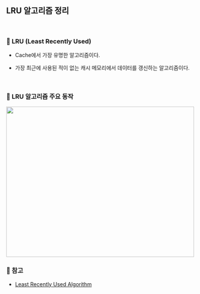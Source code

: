 ## LRU 알고리즘 정리

<br>

### :book: LRU (Least Recently Used)

- Cache에서 가장 유명한 알고리즘이다.

- 가장 최근에 사용된 적이 없는 캐시 메모리에서 데이터를 갱신하는 알고리즘이다.

<br>

### :book: LRU 알고리즘 주요 동작

<img src="https://user-images.githubusercontent.com/23515771/80915599-50e0be80-8d8e-11ea-9ed1-3df09cc7ec36.png" width="500px" height="400px">

<br>

### :bookmark: 참고

- [Least Recently Used Algorithm](https://jins-dev.tistory.com/entry/LRU-Cache-Algorithm-%EC%A0%95%EB%A6%AC)
